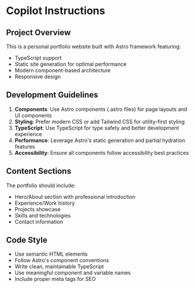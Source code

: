 # Copilot Instructions

<!-- Use this file to provide workspace-specific custom instructions to Copilot. For more details, visit https://code.visualstudio.com/docs/copilot/copilot-customization#_use-a-githubcopilotinstructionsmd-file -->

## Project Overview

This is a personal portfolio website built with Astro framework featuring:
- TypeScript support
- Static site generation for optimal performance
- Modern component-based architecture
- Responsive design

## Development Guidelines

1. **Components**: Use Astro components (.astro files) for page layouts and UI components
2. **Styling**: Prefer modern CSS or add Tailwind CSS for utility-first styling
3. **TypeScript**: Use TypeScript for type safety and better development experience
4. **Performance**: Leverage Astro's static generation and partial hydration features
5. **Accessibility**: Ensure all components follow accessibility best practices

## Content Sections

The portfolio should include:
- Hero/About section with professional introduction
- Experience/Work history
- Projects showcase
- Skills and technologies
- Contact information

## Code Style

- Use semantic HTML elements
- Follow Astro's component conventions
- Write clean, maintainable TypeScript
- Use meaningful component and variable names
- Include proper meta tags for SEO
